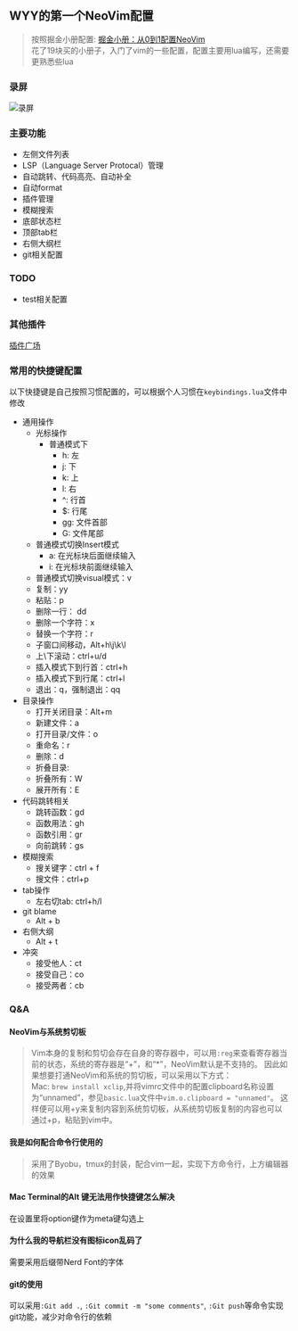 ## WYY的第一个NeoVim配置
> 按照掘金小册配置: [掘金小册：从0到1配置NeoVim](https://juejin.cn/book/7051157342770954277)
> <br>花了19块买的小册子，入门了vim的一些配置，配置主要用lua编写，还需要更熟悉些lua
### 录屏
![录屏](https://wyy-bucket-filestore.oss-cn-shanghai.aliyuncs.com/oss/nvim_scree_record_2023_03_11.gif)
### 主要功能
- 左侧文件列表
- LSP（Language Server Protocal）管理
- 自动跳转、代码高亮、自动补全
- 自动format
- 插件管理
- 模糊搜索
- 底部状态栏
- 顶部tab栏
- 右侧大纲栏
- git相关配置
### TODO
- test相关配置
### 其他插件
[插件广场](https://vimawesome.com/)

### 常用的快捷键配置
以下快捷键是自己按照习惯配置的，可以根据个人习惯在```keybindings.lua```文件中修改
- 通用操作
  - 光标操作
    - 普通模式下
      - h: 左
      - j: 下
      - k: 上
      - l: 右
      - ^: 行首
      - $: 行尾
      - gg: 文件首部
      - G: 文件尾部
  - 普通模式切换Insert模式
    - a: 在光标块后面继续输入
    - i: 在光标块前面继续输入
  - 普通模式切换visual模式：v
  - 复制：yy
  - 粘贴：p
  - 删除一行： dd
  - 删除一个字符：x
  - 替换一个字符：r
  - 子窗口间移动，Alt+h\j\k\l
  - 上\下滚动：ctrl+u/d
  - 插入模式下到行首：ctrl+h
  - 插入模式下到行尾：ctrl+l
  - 退出：q，强制退出：qq
- 目录操作
  - 打开关闭目录：Alt+m
  - 新建文件：a
  - 打开目录/文件：o
  - 重命名：r 
  - 删除：d
  - 折叠目录: <BackSpace>
  - 折叠所有：W
  - 展开所有：E
- 代码跳转相关
  - 跳转函数：gd
  - 函数用法：gh
  - 函数引用：gr
  - 向前跳转：gs
- 模糊搜索
  - 搜关键字：ctrl + f
  - 搜文件：ctrl+p
- tab操作
  - 左右切tab: ctrl+h/l
- git blame
  - Alt + b
- 右侧大纲
  - Alt + t
- 冲突
  - 接受他人：ct
  - 接受自己：co 
  - 接受两者：cb
### Q&A
#### NeoVim与系统剪切板
> Vim本身的复制和剪切会存在自身的寄存器中，可以用```:reg```来查看寄存器当前的状态，系统的寄存器是“+”，和“*”，NeoVim默认是不支持的。
因此如果想要打通NeoVim和系统的剪切板，可以采用以下方式：<br>
Mac: ```brew install xclip```,并将vimrc文件中的配置clipboard名称设置为“unnamed”，参见```basic.lua```文件中```vim.o.clipboard = "unnamed"```。
这样便可以用+y来复制内容到系统剪切板，从系统剪切板复制的内容也可以通过+p，粘贴到vim中。
#### 我是如何配合命令行使用的
> 采用了Byobu，tmux的封装，配合vim一起，实现下方命令行，上方编辑器的效果
#### Mac Terminal的Alt 键无法用作快捷键怎么解决
在设置里将option键作为meta键勾选上
#### 为什么我的导航栏没有图标icon乱码了
需要采用后缀带Nerd Font的字体
#### git的使用
可以采用```:Git add .```, ```:Git commit -m "some comments"```, ```:Git push```等命令实现git功能，减少对命令行的依赖

